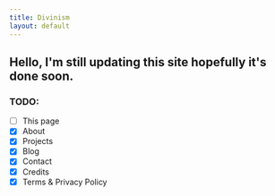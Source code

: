 ```yaml
---
title: Divinism
layout: default
---
```


## Hello, I'm still updating this site hopefully it's done soon.

### TODO:
- [ ] This page
- [x] About
- [x] Projects
- [x] Blog
- [x] Contact
- [x] Credits
- [x] Terms & Privacy Policy